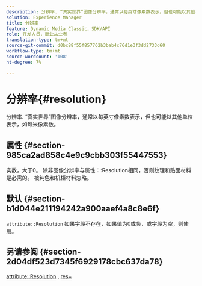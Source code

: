 ```yaml
---
description: 分辨率. “真实世界”图像分辨率，通常以每英寸像素数表示，但也可能以其他单位表示，如每米像素数。
solution: Experience Manager
title: 分辨率
feature: Dynamic Media Classic，SDK/API
role: 开发人员，商业从业者
translation-type: tm+mt
source-git-commit: d0bc88f55f857762b3bab4c76d1e3f3dd2733d60
workflow-type: tm+mt
source-wordcount: '108'
ht-degree: 7%

---
```



# 分辨率{#resolution}

分辨率. “真实世界”图像分辨率，通常以每英寸像素数表示，但也可能以其他单位表示，如每米像素数。

## 属性 {#section-985ca2ad858c4e9c9cbb303f55447553}

实数，大于0。 除非图像分辨率与属性：:Resolution相同，否则纹理和贴面材料是必需的。 被纯色和机柜材料忽略。

## 默认 {#section-b1d044e211194242a900aaef4a8c8e6f}

`attribute::Resolution` 如果字段不存在，如果值为0或负，或字段为空，则使用。

## 另请参阅 {#section-2d04df523d7345f6929178cbc637da78}

[attribute::Resolution](../../../../../ir-api/material-cat/image-rendering-api-ref/c-ir-material-catalog/c-ir-material-data-reference/r-ir-resolution-dataref.md#reference-09fe14e6bfbf4db6b7f4369fffecc806) ,  [res=](../../../../../ir-api/http-protocol/image-rendering-api-ref/c-ir-http-protocol-ref/c-ir-http-protocol-command-reference/r-ir-res.md#reference-0ad9de8887144c83a6db97b4994f7c04)
